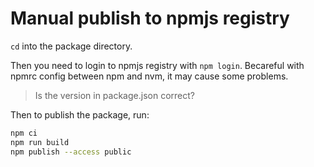 # Manual publish to npmjs registry

`cd` into the package directory.

Then you need to login to npmjs registry with `npm login`. Becareful with npmrc config between npm and nvm, it may cause some problems.

> Is the version in package.json correct?

Then to publish the package, run:
```sh
npm ci
npm run build
npm publish --access public
```